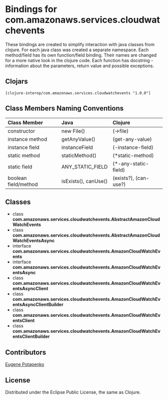 # Bindings for com.amazonaws.services.cloudwatchevents

These bindings are created to simplify interaction with java classes from clojure.
For each java class was created a separate namespace.
Each method/field has its own function/field binding.
Their names are changed for a more native look in the clojure code. Each function has docstring - information about the parameters, return value and possible exceptions.

## Clojars

```
[clojure-interop/com.amazonaws.services.cloudwatchevents "1.0.0"]
```

## Class Members Naming Conventions

| Class Member | Java | Clojure |
|:--|:--|:--|
| constructor | new File() | (->file) |
| instance method | getAnyValue() | (get-any-value) |
| instance field | instanceField | (-instance-field) |
| static method | staticMethod() | (*static-method) |
| static field | ANY_STATIC_FIELD | (*-any-static-field) |
| boolean field/method | isExists(), canUse() | (exists?), (can-use?) |

## Classes

- class **com.amazonaws.services.cloudwatchevents.AbstractAmazonCloudWatchEvents**
- class **com.amazonaws.services.cloudwatchevents.AbstractAmazonCloudWatchEventsAsync**
- interface **com.amazonaws.services.cloudwatchevents.AmazonCloudWatchEvents**
- interface **com.amazonaws.services.cloudwatchevents.AmazonCloudWatchEventsAsync**
- class **com.amazonaws.services.cloudwatchevents.AmazonCloudWatchEventsAsyncClient**
- class **com.amazonaws.services.cloudwatchevents.AmazonCloudWatchEventsAsyncClientBuilder**
- class **com.amazonaws.services.cloudwatchevents.AmazonCloudWatchEventsClient**
- class **com.amazonaws.services.cloudwatchevents.AmazonCloudWatchEventsClientBuilder**

## Contributors

[Eugene Potapenko](https://github.com/potapenko/)

## License

Distributed under the Eclipse Public License, the same as Clojure.
